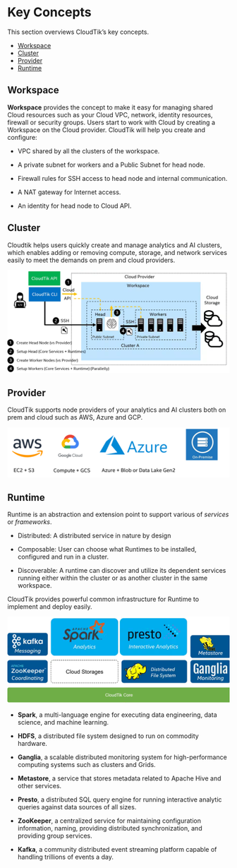 # Key Concepts

This section overviews CloudTik’s key concepts. 

- [Workspace](#workspace)
- [Cluster](#cluster)
- [Provider](#provider)
- [Runtime](#runtime)

## Workspace

**Workspace** provides the concept to make it easy for managing shared Cloud resources such as your Cloud VPC, network,
identity resources, firewall or security groups. Users start to work with Cloud by creating a Workspace on the Cloud provider.
CloudTik will help you create and configure: 

-  VPC shared by all the clusters of the workspace. 

-  A private subnet for workers and a Public Subnet for head node. 

-  Firewall rules for SSH access to head node and internal communication. 

-  A NAT gateway for Internet access. 

-  An identity for head node to Cloud API. 


## Cluster

Cloudtik helps users quickly create and manage analytics and AI clusters, 
which enables adding or removing compute, storage, and network services easily to meet the demands on prem and cloud providers.

![cluster_architecture](../../image/cluster-architecture.png)


## Provider

CloudTik supports node providers of your analytics and AI clusters both on prem and cloud such as AWS, Azure and GCP.

![provider](../../image/provider.png)

## Runtime

Runtime is an abstraction and extension point to support various of *services* or *frameworks*.  

- Distributed: A distributed service in nature by design 

- Composable: User can choose what Runtimes to be installed, configured and run in a cluster.  

- Discoverable: A runtime can discover and utilize its dependent services running either within the cluster 
  or as another cluster in the same workspace. 

CloudTik provides powerful common infrastructure for Runtime to implement and deploy easily. 

![runtime-analytics](../../image/runtime-analytics.png)

- **Spark**,  a multi-language engine for executing data engineering, data science, and machine learning.

- **HDFS**, a distributed file system designed to run on commodity hardware.

- **Ganglia**, a scalable distributed monitoring system for high-performance computing systems such as clusters and Grids.

- **Metastore**, a service that stores metadata related to Apache Hive and other services.

- **Presto**, a distributed SQL query engine for running interactive analytic queries against data sources of all sizes.

- **ZooKeeper**, a centralized service for maintaining configuration information, naming, providing distributed synchronization, and providing group services.

- **Kafka**, a community distributed event streaming platform capable of handling trillions of events a day.

